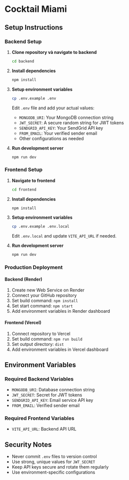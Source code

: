 # Cocktail Miami

## Setup Instructions

### Backend Setup

1. **Clone repository và navigate to backend**
   ```bash
   cd backend
   ```

2. **Install dependencies**
   ```bash
   npm install
   ```

3. **Setup environment variables**
   ```bash
   cp .env.example .env
   ```
   
   Edit `.env` file and add your actual values:
   - `MONGODB_URI`: Your MongoDB connection string
   - `JWT_SECRET`: A secure random string for JWT tokens
   - `SENDGRID_API_KEY`: Your SendGrid API key
   - `FROM_EMAIL`: Your verified sender email
   - Other configurations as needed

4. **Run development server**
   ```bash
   npm run dev
   ```

### Frontend Setup

1. **Navigate to frontend**
   ```bash
   cd frontend
   ```

2. **Install dependencies**
   ```bash
   npm install
   ```

3. **Setup environment variables**
   ```bash
   cp .env.example .env.local
   ```
   
   Edit `.env.local` and update `VITE_API_URL` if needed.

4. **Run development server**
   ```bash
   npm run dev
   ```

### Production Deployment

#### Backend (Render)
1. Create new Web Service on Render
2. Connect your GitHub repository
3. Set build command: `npm install`
4. Set start command: `npm start`
5. Add environment variables in Render dashboard

#### Frontend (Vercel)
1. Connect repository to Vercel
2. Set build command: `npm run build`
3. Set output directory: `dist`
4. Add environment variables in Vercel dashboard

## Environment Variables

### Required Backend Variables
- `MONGODB_URI`: Database connection string
- `JWT_SECRET`: Secret for JWT tokens
- `SENDGRID_API_KEY`: Email service API key
- `FROM_EMAIL`: Verified sender email

### Required Frontend Variables
- `VITE_API_URL`: Backend API URL

## Security Notes
- Never commit `.env` files to version control
- Use strong, unique values for `JWT_SECRET`
- Keep API keys secure and rotate them regularly
- Use environment-specific configurations